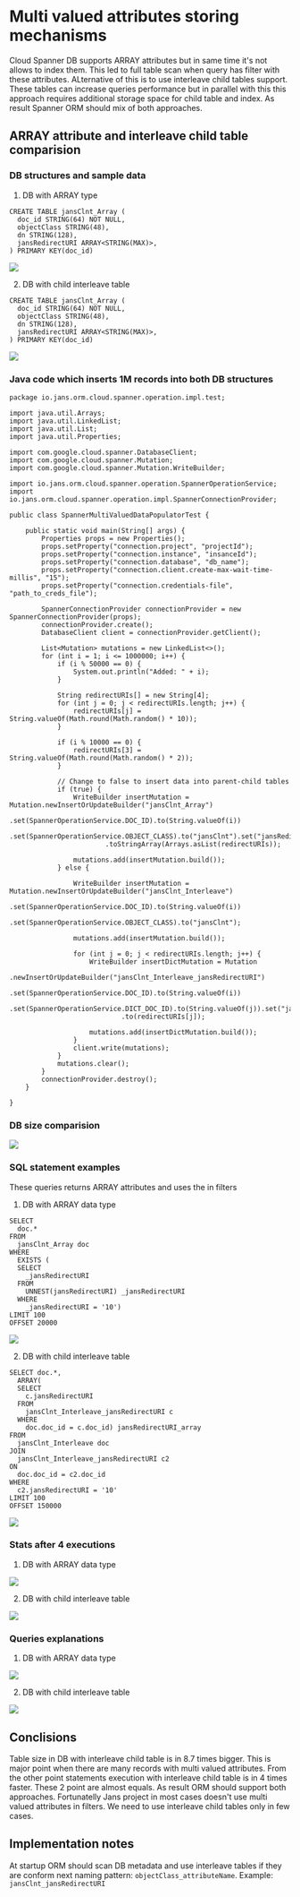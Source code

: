 # Multi valued attributes storing mechanisms

Cloud Spanner DB supports ARRAY attributes but in same time it's not allows to index them. This led to full table scan when query has filter with these attributes. ALternative of this is to use interleave child tables support. These tables can increase queries performance but in parallel with this this approach requires additional storage space for child table and index. As result Spanner ORM should mix of both approaches.

## ARRAY attribute and interleave child table comparision

### DB structures and sample data

1. DB with ARRAY type

```
CREATE TABLE jansClnt_Array (
  doc_id STRING(64) NOT NULL,
  objectClass STRING(48),
  dn STRING(128),
  jansRedirectURI ARRAY<STRING(MAX)>,
) PRIMARY KEY(doc_id)

```

![](./img/array_data.png) <!-- .element height="50%" width="50%" -->

2. DB with child interleave table

```
CREATE TABLE jansClnt_Array (
  doc_id STRING(64) NOT NULL,
  objectClass STRING(48),
  dn STRING(128),
  jansRedirectURI ARRAY<STRING(MAX)>,
) PRIMARY KEY(doc_id)

```

![](./img/interleave_data.png) <!-- .element height="50%" width="50%" -->

### Java code which inserts 1M records into both DB structures
```
package io.jans.orm.cloud.spanner.operation.impl.test;

import java.util.Arrays;
import java.util.LinkedList;
import java.util.List;
import java.util.Properties;

import com.google.cloud.spanner.DatabaseClient;
import com.google.cloud.spanner.Mutation;
import com.google.cloud.spanner.Mutation.WriteBuilder;

import io.jans.orm.cloud.spanner.operation.SpannerOperationService;
import io.jans.orm.cloud.spanner.operation.impl.SpannerConnectionProvider;

public class SpannerMultiValuedDataPopulatorTest {

	public static void main(String[] args) {
		Properties props = new Properties();
		props.setProperty("connection.project", "projectId");
		props.setProperty("connection.instance", "insanceId");
		props.setProperty("connection.database", "db_name");
		props.setProperty("connection.client.create-max-wait-time-millis", "15");
		props.setProperty("connection.credentials-file", "path_to_creds_file");

		SpannerConnectionProvider connectionProvider = new SpannerConnectionProvider(props);
		connectionProvider.create();
		DatabaseClient client = connectionProvider.getClient();

		List<Mutation> mutations = new LinkedList<>();
		for (int i = 1; i <= 1000000; i++) {
			if (i % 50000 == 0) {
				System.out.println("Added: " + i);
			}

			String redirectURIs[] = new String[4];
			for (int j = 0; j < redirectURIs.length; j++) {
				redirectURIs[j] = String.valueOf(Math.round(Math.random() * 10));
			}

			if (i % 10000 == 0) {
				redirectURIs[3] = String.valueOf(Math.round(Math.random() * 2));
			}

			// Change to false to insert data into parent-child tables
			if (true) {
				WriteBuilder insertMutation = Mutation.newInsertOrUpdateBuilder("jansClnt_Array")
						.set(SpannerOperationService.DOC_ID).to(String.valueOf(i))
						.set(SpannerOperationService.OBJECT_CLASS).to("jansClnt").set("jansRedirectURI")
						.toStringArray(Arrays.asList(redirectURIs));

				mutations.add(insertMutation.build());
			} else {

				WriteBuilder insertMutation = Mutation.newInsertOrUpdateBuilder("jansClnt_Interleave")
						.set(SpannerOperationService.DOC_ID).to(String.valueOf(i))
						.set(SpannerOperationService.OBJECT_CLASS).to("jansClnt");

				mutations.add(insertMutation.build());

				for (int j = 0; j < redirectURIs.length; j++) {
					WriteBuilder insertDictMutation = Mutation
							.newInsertOrUpdateBuilder("jansClnt_Interleave_jansRedirectURI")
							.set(SpannerOperationService.DOC_ID).to(String.valueOf(i))
							.set(SpannerOperationService.DICT_DOC_ID).to(String.valueOf(j)).set("jansRedirectURI")
							.to(redirectURIs[j]);

					mutations.add(insertDictMutation.build());
				}
				client.write(mutations);
			}
			mutations.clear();
		}
		connectionProvider.destroy();
	}

}

```

### DB size comparision

![](./img/db_size.png) <!-- .element height="50%" width="50%" -->

### SQL statement examples

These queries returns ARRAY attributes and uses the in filters

1. DB with ARRAY data type

```
SELECT
  doc.*
FROM
  jansClnt_Array doc
WHERE
  EXISTS (
  SELECT
    _jansRedirectURI
  FROM
    UNNEST(jansRedirectURI) _jansRedirectURI
  WHERE
    _jansRedirectURI = '10')
LIMIT 100
OFFSET 20000
```

![](./img/sql_array_data.png) <!-- .element height="50%" width="50%" -->


2. DB with child interleave table

```
SELECT doc.*,
  ARRAY(
  SELECT
    c.jansRedirectURI
  FROM
    jansClnt_Interleave_jansRedirectURI c
  WHERE
    doc.doc_id = c.doc_id) jansRedirectURI_array
FROM
  jansClnt_Interleave doc
JOIN
  jansClnt_Interleave_jansRedirectURI c2
ON
  doc.doc_id = c2.doc_id
WHERE
  c2.jansRedirectURI = '10'
LIMIT 100
OFFSET 150000

```

![](./img/sql_interleave_data.png) <!-- .element height="50%" width="50%" -->

### Stats after 4 executions

1. DB with ARRAY data type

![](./img/sql_stat_array_data.png) <!-- .element height="50%" width="50%" -->

2. DB with child interleave table

![](./img/sql_stat_interleave_data.png) <!-- .element height="50%" width="50%" -->

### Queries explanations

1. DB with ARRAY data type

![](./img/sql_explained_array_data.png) <!-- .element height="50%" width="50%" -->

2. DB with child interleave table

![](./img/sql_explained_interleave_data.png) <!-- .element height="50%" width="50%" -->


## Conclisions

Table size in DB with interleave child table is in 8.7 times bigger. This is major point when there are many records with multi valued attributes. From the other point statements execution with interleave child table is in 4 times faster. These 2 point are almost equals. As result ORM should support both approaches. Fortunatelly Jans project in most cases doesn't use multi valued attributes in filters. We need to use interleave child tables only in few cases.

## Implementation notes

At startup ORM should scan DB metadata and use interleave tables if they are conform next naming pattern: `objectClass_attributeName`. Example: `jansClnt_jansRedirectURI`


